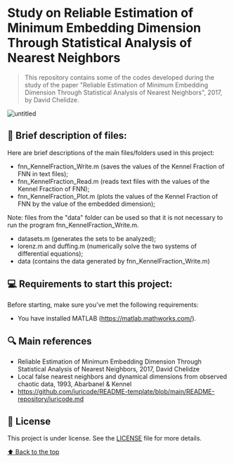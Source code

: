 # Study on Reliable Estimation of Minimum Embedding Dimension Through Statistical Analysis of Nearest Neighbors

> This repository contains some of the codes developed during the study of the paper "Reliable Estimation of Minimum Embedding Dimension Through Statistical Analysis of Nearest Neighbors", 2017, by David Chelidze.

![untitled](https://user-images.githubusercontent.com/68541168/167712544-010e4509-6ffe-4bfd-8a70-bc41c3cd3fa2.png)

## 📑 Brief description of files:
  
  Here are brief descriptions of the main files/folders used in this project:

* fnn_KennelFraction_Write.m (saves the values of the Kennel Fraction of FNN in text files);
* fnn_KennelFraction_Read.m (reads text files with the values of the Kennel Fraction of FNN);
* fnn_KennelFraction_Plot.m (plots the values of the Kennel Fraction of FNN by the value of the embedded dimension);

Note: files from the "data" folder can be used so that it is not necessary to run the program fnn_KennelFraction_Write.m.

* datasets.m (generates the sets to be analyzed);
* lorenz.m and duffing.m (numerically solve the two systems of differential equations);
* data (contains the data generated by fnn_KennelFraction_Write.m)

## 💻 Requirements to start this project:

Before starting, make sure you've met the following requirements:
<!---Estes são apenas requisitos de exemplo. Adicionar, duplicar ou remover conforme necessário--->
* You have installed MATLAB (https://matlab.mathworks.com/).

## 🔍 Main references

* Reliable Estimation of Minimum Embedding Dimension Through Statistical Analysis of Nearest Neighbors, 2017, David Chelidze
* Local false nearest neighbors and dynamical dimensions from observed chaotic data, 1993, Abarbanel & Kennel
* https://github.com/iuricode/README-template/blob/main/README-repository/iuricode.md

## 📝 License

This project is under license. See the [LICENSE](LICENSE) file for more details.

[⬆ Back to the top](https://github.com/aaronmqs/MinEmbdDim#study-on-reliable-estimation-of-minimum-embedding-dimension-through-statistical-analysis-of-nearest-neighbors)<br>
